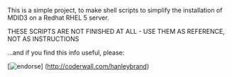 This is a simple project, to make shell scripts to simplify the installation
of MDID3 on a Redhat RHEL 5 server.

THESE SCRIPTS ARE NOT FINISHED AT ALL - USE THEM AS REFERENCE, NOT AS INSTRUCTIONS

...and if you find this info useful, please: 

[![endorse](http://api.coderwall.com/hanleybrand/endorsecount.png)]
(http://coderwall.com/hanleybrand)

